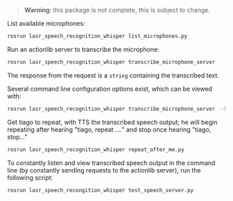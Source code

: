 > **Warning**: this package is not complete, this is subject to change.

List available microphones:

```bash
rosrun lasr_speech_recognition_whisper list_microphones.py
```

Run an actionlib server to transcribe the microphone:

```bash
rosrun lasr_speech_recognition_whisper transcribe_microphone_server
```

The response from the request is a `string` containing the transcribed text.

Several command line configuration options exist, which can be viewed with:

```bash
rosrun lasr_speech_recognition_whisper transcribe_microphone_server --help
```

Get tiago to repeat, with TTS the transcribed speech output; he will begin repeating after hearing "tiago, repeat ...." and stop once hearing "tiago, stop..."

```bash
rosrun lasr_speech_recognition_whisper repeat_after_me.py
```

To constantly listen and view transcribed speech output in the command line (by constantly sending requests to the actionlib server), run the following script:

```bash
rosrun lasr_speech_recongition_whisper test_speech_server.py
```


